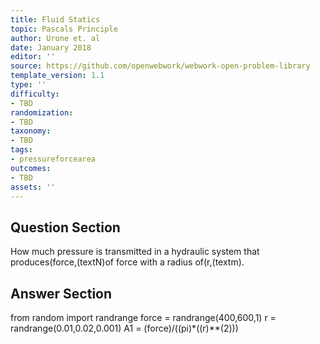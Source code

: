 ```yaml
---
title: Fluid Statics
topic: Pascals Principle
author: Urone et. al
date: January 2018
editor: ''
source: https://github.com/openwebwork/webwork-open-problem-library
template_version: 1.1
type: ''
difficulty:
- TBD
randomization:
- TBD
taxonomy:
- TBD
tags:
- pressureforcearea
outcomes:
- TBD
assets: ''
---
```


## Question Section 

How much pressure is transmitted in a hydraulic system that produces(force,(textN)of force with a radius of(r,(textm).



## Answer Section

from random import randrange
force = randrange(400,600,1)
r = randrange(0.01,0.02,0.001)
A1 = (force)/((pi)*((r)**(2)))